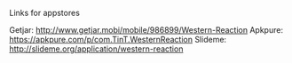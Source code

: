 Links for appstores

Getjar:
http://www.getjar.mobi/mobile/986899/Western-Reaction
Apkpure:
https://apkpure.com/p/com.TinT.WesternReaction
Slideme:
http://slideme.org/application/western-reaction

